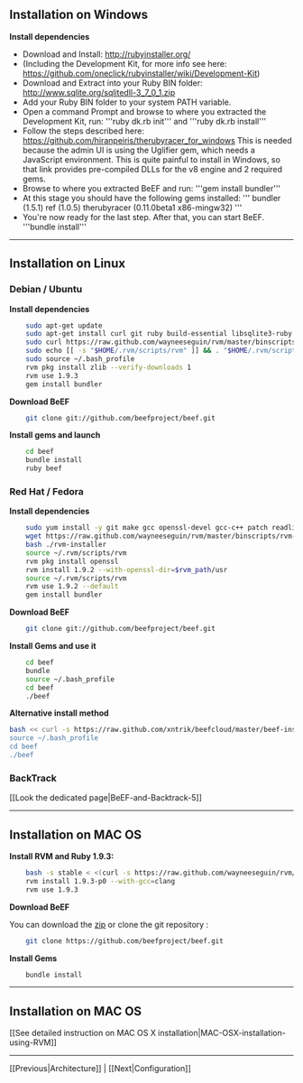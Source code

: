 ## Installation on Windows

**Install dependencies**

* Download and Install: http://rubyinstaller.org/
* (Including the Development Kit, for more info see here: https://github.com/oneclick/rubyinstaller/wiki/Development-Kit)
* Download and Extract into your Ruby BIN folder: http://www.sqlite.org/sqlitedll-3_7_0_1.zip
* Add your Ruby BIN folder to your system PATH variable.
* Open a command Prompt and browse to where you extracted the Development Kit, run:
'''ruby dk.rb init'''
and
'''ruby dk.rb install'''
* Follow the steps described here: https://github.com/hiranpeiris/therubyracer_for_windows
This is needed because the admin UI is using the Uglifier gem, which needs a JavaScript environment. This is quite painful to install in Windows, so that link provides pre-compiled DLLs for the v8 engine and 2 required gems.
* Browse to where you extracted BeEF and run:
'''gem install bundler'''
* At this stage you should have the following gems installed:
'''
bundler (1.5.1)
ref (1.0.5)
therubyracer (0.11.0beta1 x86-mingw32)
'''
* You're now ready for the last step. After that, you can start BeEF.
'''bundle install'''


***

## Installation on Linux

### Debian / Ubuntu

**Install dependencies**

```bash
    sudo apt-get update 
    sudo apt-get install curl git ruby build-essential libsqlite3-ruby libsqlite3-dev libssl-dev
    sudo curl https://raw.github.com/wayneeseguin/rvm/master/binscripts/rvm-installer | bash -s stable
    sudo echo [[ -s "$HOME/.rvm/scripts/rvm" ]] && . "$HOME/.rvm/scripts/rvm" # Load RVM function' >> ~/.bash_profile 
    sudo source ~/.bash_profile
    rvm pkg install zlib --verify-downloads 1
    rvm use 1.9.3
    gem install bundler
```

**Download BeEF**

```bash
    git clone git://github.com/beefproject/beef.git
```

**Install gems and launch**

```bash
    cd beef
    bundle install
    ruby beef
```

### Red Hat / Fedora

**Install dependencies**

```bash
    sudo yum install -y git make gcc openssl-devel gcc-c++ patch readline readline-devel zlib zlib-devel libyaml-devel libffi-devel bzip2 autoconf automake libtool bison iconv-devel sqlite-devel
    wget https://raw.github.com/wayneeseguin/rvm/master/binscripts/rvm-installer
    bash ./rvm-installer
    source ~/.rvm/scripts/rvm
    rvm pkg install openssl
    rvm install 1.9.2 --with-openssl-dir=$rvm_path/usr
    source ~/.rvm/scripts/rvm
    rvm use 1.9.2 --default
    gem install bundler
```

**Download BeEF**

```bash
    git clone git://github.com/beefproject/beef.git
```

**Install Gems and use it**

```bash
    cd beef
    bundle
    source ~/.bash_profile
    cd beef
    ./beef
```

**Alternative install method** 

```bash
bash << curl -s https://raw.github.com/xntrik/beefcloud/master/beef-installer
source ~/.bash_profile
cd beef
./beef
```


### BackTrack

[[Look the dedicated page|BeEF-and-Backtrack-5]]

***

## Installation on MAC OS

**Install RVM and Ruby 1.9.3:**

```bash
    bash -s stable < <(curl -s https://raw.github.com/wayneeseguin/rvm/master/binscripts/rvm-installer) source ~/.bash_profile
    rvm install 1.9.3-p0 --with-gcc=clang
    rvm use 1.9.3
```

**Download BeEF**

You can download the [zip](https://github.com/beefproject/beef/zipball/master) or clone the git repository :

```bash
    git clone https://github.com/beefproject/beef.git
```

**Install Gems**

```bash
    bundle install
```
***

## Installation on MAC OS

[[See detailed instruction on MAC OS X installation|MAC-OSX-installation-using-RVM]]

***
[[Previous|Architecture]] | [[Next|Configuration]]